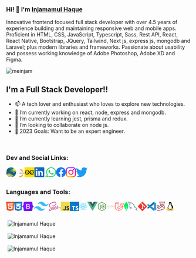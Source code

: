 ### Hi! 👋 I'm [Injamamul Haque][website]
Innovative frontend focused full stack developer with over 4.5 years of experience building and maintaining responsive web and mobile apps. Proficient in HTML, CSS, JavaScript, Typescript, Sass, Rest API, React, React Native, Bootstrap, JQuery, Tailwind, Next js, express js, mongodb and Laravel; plus modern libraries and frameworks. Passionate about usability and possess working knowledge of Adobe Photoshop, Adobe XD and Figma.


<img src="https://komarev.com/ghpvc/?username=meinjam&label=Profile%20views&color=0e75b6&style=flat" alt="meinjam" />

## I'm a Full Stack Developer!!
- 📫 A tech lover and enthusiast who loves to explore new technologies.
- 🔭 I’m currently working on react, node, express and mongodb.
- 🌱 I’m currently learning jest, prisma and redux.
- 👯 I’m looking to collaborate on node js.
- 🥅 2023 Goals: Want to be an expert engineer.

<br />

### Dev and Social Links:

[<img align="left" alt="injam.netlify.app" height="27px" src="https://raw.githubusercontent.com/meinjam/programming-icons/main/social%20icons/planet-earth.png" />][website]
[<img align="left" alt="injam | LeetCode" height="27px" src="https://raw.githubusercontent.com/meinjam/programming-icons/main/social%20icons/leetcode.svg" />][leetcode]
[<img align="left" alt="injam | Css Battle" height="27px" src="https://raw.githubusercontent.com/meinjam/programming-icons/main/social%20icons/css-battle-logo-square.png" />][cssbattle]
[<img align="left" alt="injam | LinkedIn" height="27px" src="https://raw.githubusercontent.com/meinjam/programming-icons/main/social%20icons/linkedin.svg" />][linkedin]
[<img align="left" alt="injam | whats app" height="27px" src="https://raw.githubusercontent.com/meinjam/programming-icons/main/social%20icons/whatsapp.svg" />][whatsapp]
[<img align="left" alt="injam | Facebook" height="27px" src="https://raw.githubusercontent.com/meinjam/programming-icons/main/social%20icons/facebook.svg" />][facebook]
[<img align="left" alt="injam | Instagram" height="27px" src="https://raw.githubusercontent.com/meinjam/programming-icons/main/social%20icons/instagram.svg" />][instagram]
[<img align="left" alt="injam | Twitter" height="27px" src="https://raw.githubusercontent.com/meinjam/programming-icons/main/social%20icons/twitter.svg" />][twitter]
<br />
<br />

### Languages and Tools:
<img align="left" alt="HTML5" height="25px" src="https://raw.githubusercontent.com/meinjam/programming-icons/main/programming%20icons/html.svg" />
<img align="left" alt="CSS3" height="25px" src="https://raw.githubusercontent.com/meinjam/programming-icons/main/programming%20icons/css.svg" />
<img align="left" alt="BOOTSATRAP" height="25px" src="https://raw.githubusercontent.com/meinjam/programming-icons/main/programming%20icons/bootstrap.svg" />
<img align="left" alt="TAILWIND" height="25px" src="https://raw.githubusercontent.com/meinjam/programming-icons/main/programming%20icons/tailwind.svg" />
<img align="left" alt="Sass" height="25px" src="https://raw.githubusercontent.com/meinjam/programming-icons/main/programming%20icons/sass-wordmark.svg" />
<img align="left" alt="JavaScript" height="25px" src="https://raw.githubusercontent.com/meinjam/programming-icons/main/programming%20icons/js.svg" />
<img align="left" alt="Typescript" height="25px" src="https://raw.githubusercontent.com/meinjam/programming-icons/main/programming%20icons/typescript.png" />
<img align="left" alt="react" height="25px" src="https://raw.githubusercontent.com/meinjam/programming-icons/main/programming%20icons/reactjs.svg" />
<img align="left" alt="vue" height="25px" src="https://raw.githubusercontent.com/meinjam/programming-icons/main/programming%20icons/vuejs.svg" />
<img align="left" alt="node" height="25px" src="https://raw.githubusercontent.com/meinjam/programming-icons/main/programming%20icons/nodejs.svg" />
<img align="left" alt="express" height="25px" src="https://raw.githubusercontent.com/github/explore/80688e429a7d4ef2fca1e82350fe8e3517d3494d/topics/express/express.png" />
<img align="left" alt="laravel" height="25px" src="https://raw.githubusercontent.com/meinjam/programming-icons/main/programming%20icons/laravel.svg" />
<img align="left" alt="mongodb" height="25px" src="https://raw.githubusercontent.com/meinjam/programming-icons/main/programming%20icons/mongodb.svg" />
<img align="left" alt="MySQL" height="25px" src="https://raw.githubusercontent.com/meinjam/programming-icons/main/programming%20icons/mysql.svg" />
<img align="left" alt="Git" height="25px" src="https://raw.githubusercontent.com/meinjam/programming-icons/main/programming%20icons/git.svg" />
<img align="left" alt="Visual Studio Code" height="25px" src="https://raw.githubusercontent.com/meinjam/programming-icons/7f7d35422aeafe16e60bac363bdd6b8a620bef79/programming%20icons/vscode-original.svg" />
<img align="left" alt="Jest" height="25px" src="https://raw.githubusercontent.com/meinjam/programming-icons/main/programming%20icons/jest.svg" />
<img align="left" alt="Linux" height="25px" src="https://raw.githubusercontent.com/devicons/devicon/master/icons/linux/linux-original.svg" />

<br />
<br />



<br />

<div align="">&nbsp;<img align="" src="https://github-readme-stats.vercel.app/api?username=meinjam&theme=tokyonight&show_icons=true&hide_border=true&count_private=true" alt="Injamamul Haque" /></div>

<br />

<div align="">&nbsp;<img align="" src="https://github-readme-streak-stats.herokuapp.com/?user=meinjam&theme=tokyonight&hide_border=true" alt="Injamamul Haque" /></div>

<br />

<div align="">&nbsp;<img align="" src="https://github-readme-stats.vercel.app/api/top-langs/?username=meinjam&theme=tokyonight&show_icons=true&hide_border=true&layout=compact" alt="Injamamul Haque" /></div>


<!--
**meinjam/meinjam** is a ✨ _special_ ✨ repository because its `README.md` (this file) appears on your GitHub profile.

Here are some ideas to get you started:

- 🔭 I’m currently working on ...
- 🌱 I’m currently learning ...
- 👯 I’m looking to collaborate on ...
- 🤔 I’m looking for help with ...
- 💬 Ask me about ...
- 📫 How to reach me: ...
- 😄 Pronouns: ...
- ⚡ Fun fact: ...
-->

[website]: https://injam.netlify.app
[facebook]: https://facebook.com/meinjam
[linkedin]: https://linkedin.com/in/meinjam
[instagram]: https://instagram.com/meinjam
[twitter]: https://twitter.com/meinjam
[whatsapp]: https://wa.me/8801685970744
[leetcode]: https://leetcode.com/meinjam
[cssbattle]: https://cssbattle.dev/player/meinjam
